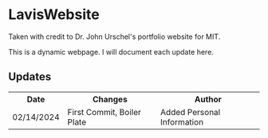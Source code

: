 # LavisWebsite
Taken with credit to Dr. John Urschel's portfolio website for MIT.

This is a dynamic webpage. I will document each update here.

## Updates

<table>
  <tr>
    <th>Date</th>
    <th>Changes</th>
    <th>Author</th>
  </tr>
  <tr>
    <td>02/14/2024</td></td>
    <td>First Commit, Boiler Plate</td>
    <td>Added Personal Information</td>
  </tr>
</table>
